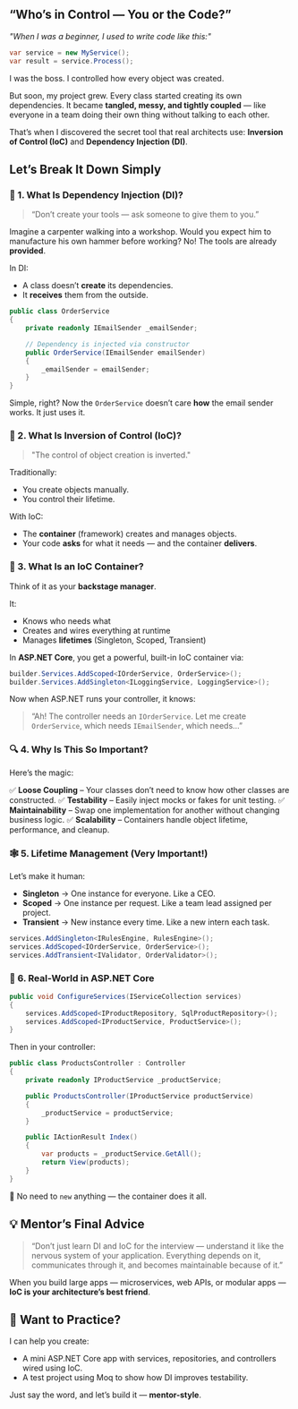 ##  **“Who’s in Control — You or the Code?”**

*"When I was a beginner, I used to write code like this:"*

```csharp
var service = new MyService();
var result = service.Process();
```

I was the boss. I controlled how every object was created.

But soon, my project grew. Every class started creating its own dependencies. It became **tangled, messy, and tightly coupled** — like everyone in a team doing their own thing without talking to each other.

That’s when I discovered the secret tool that real architects use:
**Inversion of Control (IoC)** and **Dependency Injection (DI)**.

 

##  Let’s Break It Down Simply

### 🧩 1. What Is **Dependency Injection (DI)**?

> “Don’t create your tools — ask someone to give them to you.”

Imagine a carpenter walking into a workshop. Would you expect him to manufacture his own hammer before working? No! The tools are already **provided**.

In DI:

* A class doesn’t **create** its dependencies.
* It **receives** them from the outside.

```csharp
public class OrderService
{
    private readonly IEmailSender _emailSender;

    // Dependency is injected via constructor
    public OrderService(IEmailSender emailSender)
    {
        _emailSender = emailSender;
    }
}
```

Simple, right? Now the `OrderService` doesn’t care **how** the email sender works. It just uses it.

 

### 🔄 2. What Is **Inversion of Control (IoC)**?

> "The control of object creation is inverted."

Traditionally:

* You create objects manually.
* You control their lifetime.

With IoC:

* The **container** (framework) creates and manages objects.
* Your code **asks** for what it needs — and the container **delivers**.

 

### 🧰 3. What Is an **IoC Container**?

Think of it as your **backstage manager**.

It:

* Knows who needs what
* Creates and wires everything at runtime
* Manages **lifetimes** (Singleton, Scoped, Transient)

In **ASP.NET Core**, you get a powerful, built-in IoC container via:

```csharp
builder.Services.AddScoped<IOrderService, OrderService>();
builder.Services.AddSingleton<ILoggingService, LoggingService>();
```

Now when ASP.NET runs your controller, it knows:

> “Ah! The controller needs an `IOrderService`. Let me create `OrderService`, which needs `IEmailSender`, which needs…”

 

### 🔍 4. Why Is This So Important?

Here’s the magic:

✅ **Loose Coupling** – Your classes don’t need to know how other classes are constructed.
✅ **Testability** – Easily inject mocks or fakes for unit testing.
✅ **Maintainability** – Swap one implementation for another without changing business logic.
✅ **Scalability** – Containers handle object lifetime, performance, and cleanup.

 
### 🕸️ 5. Lifetime Management (Very Important!)

Let’s make it human:

* **Singleton** → One instance for everyone. Like a CEO.
* **Scoped** → One instance per request. Like a team lead assigned per project.
* **Transient** → New instance every time. Like a new intern each task.

```csharp
services.AddSingleton<IRulesEngine, RulesEngine>();
services.AddScoped<IOrderService, OrderService>();
services.AddTransient<IValidator, OrderValidator>();
```

  

### 🧪 6. Real-World in ASP.NET Core

```csharp
public void ConfigureServices(IServiceCollection services)
{
    services.AddScoped<IProductRepository, SqlProductRepository>();
    services.AddScoped<IProductService, ProductService>();
}
```

Then in your controller:

```csharp
public class ProductsController : Controller
{
    private readonly IProductService _productService;

    public ProductsController(IProductService productService)
    {
        _productService = productService;
    }

    public IActionResult Index()
    {
        var products = _productService.GetAll();
        return View(products);
    }
}
```

🎯 No need to `new` anything — the container does it all.

 
## 💡 Mentor’s Final Advice

> “Don’t just learn DI and IoC for the interview — understand it like the nervous system of your application. Everything depends on it, communicates through it, and becomes maintainable because of it.”

When you build large apps — microservices, web APIs, or modular apps — **IoC is your architecture’s best friend**.

## 🚀 Want to Practice?

I can help you create:

* A mini ASP.NET Core app with services, repositories, and controllers wired using IoC.
* A test project using Moq to show how DI improves testability.

Just say the word, and let’s build it — **mentor-style**.
